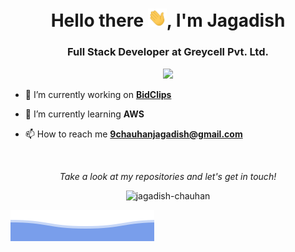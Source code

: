 <h1 align="center">Hello there <img src="https://github.com/jagadish-chauhan/jagadish-chauhan/blob/main/assets/wave.gif?raw=true" width="30px">, I'm Jagadish</h1>

<h3 align="center"/>Full Stack Developer at Greycell Pvt. Ltd.</h3>

<div> 
  <p align="center">
    <img alig src="https://github-profile-trophy.vercel.app/?username=jagadish-chauhan&margin-w=10" />
  </p> 
</div>


- 🔭 I’m currently working on **[BidClips](https://bidclips.com/)**

- 🌱 I’m currently learning **AWS**

- 📫 How to reach me **9chauhanjagadish@gmail.com**


<br />

<p align="center">
  <i>Take a look at my repositories and let's get in touch!</i>
  <p  align="center">
    <img src="https://komarev.com/ghpvc/?username=jagadish-chauhan&label=Profile%20views&color=0e75b6&style=flat" alt="jagadish-chauhan" /> 
  </p>

  ![Jagadish Chauhan](https://raw.githubusercontent.com/jagadish-chauhan/jagadish-chauhan/66fba4d3c6f3165043ee8cddcb95fa51d4feecc1/assets/bottom_header.svg)
</p>

<br>
